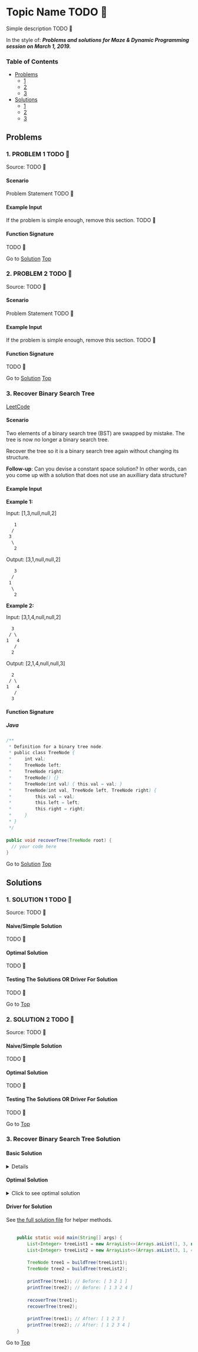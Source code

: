 <!-- Don't remove -->
<a name="top"/>

# Topic Name TODO :bug:

Simple description TODO :bug:

In the style of:
***Problems and solutions for Maze & Dynamic Programming session on March 1, 2019.***

### Table of Contents

* [Problems](#problems)
  * [1](#p1)
  * [2](#p2)
  * [3](#p3)
* [Solutions](#solutions)
  * [1](#s1)
  * [2](#s2)
  * [3](#s3)

<!-- Don't remove -->
<a name="problems"/>

## Problems

<a name="p1"/>

### 1. PROBLEM 1 TODO :bug:

Source: TODO :bug:

#### Scenario

Problem Statement TODO :bug:

#### Example Input

If the problem is simple enough, remove this section. TODO :bug:

#### Function Signature

TODO :bug:

<!-- Don't remove -->
Go to [Solution](#s1)   [Top](#top)

<!-- Don't remove -->
<a name="p2"/>

### 2. PROBLEM 2 TODO :bug:

Source: TODO :bug:

#### Scenario

Problem Statement TODO :bug:

#### Example Input

If the problem is simple enough, remove this section. TODO :bug:

#### Function Signature

TODO :bug:

<!-- Don't remove -->
Go to [Solution](#s2)   [Top](#top)

<!-- Don't remove -->
<a name="p3"/>

### 3. Recover Binary Search Tree

[LeetCode](https://leetcode.com/problems/recover-binary-search-tree/)

#### Scenario

Two elements of a binary search tree (BST) are swapped by mistake.
The tree is now no longer a binary search tree.

Recover the tree so it is a binary search tree again without changing its structure.

**Follow-up**: Can you devise a constant space solution? In other words, can you come up with a solution that does not use an auxilliary data structure?

#### Example Input

**Example 1:**


Input: [1,3,null,null,2]

```
   1
  /
 3
  \
   2
```

Output: [3,1,null,null,2]

```
   3
  /
 1
  \
   2
```

**Example 2:**

Input: [3,1,4,null,null,2]

```
  3
 / \
1   4
   /
  2
```

Output: [2,1,4,null,null,3]

```
  2
 / \
1   4
   /
  3
```

#### Function Signature

##### Java

```java
/**
 * Definition for a binary tree node.
 * public class TreeNode {
 *     int val;
 *     TreeNode left;
 *     TreeNode right;
 *     TreeNode() {}
 *     TreeNode(int val) { this.val = val; }
 *     TreeNode(int val, TreeNode left, TreeNode right) {
 *         this.val = val;
 *         this.left = left;
 *         this.right = right;
 *     }
 * }
 */

public void recoverTree(TreeNode root) {
  // your code here
}

```

<!-- Don't remove -->
Go to [Solution](#s3)   [Top](#top)

<!-- Don't remove -->
<a name="solutions"/>

## Solutions

<!-- Don't remove -->
<a name="s1"/>

### 1. SOLUTION 1 TODO :bug:

Source: TODO :bug:

#### Naive/Simple Solution

TODO :bug:

#### Optimal Solution

TODO :bug:

#### Testing The Solutions OR Driver For Solution

TODO :bug:

<!-- Don't remove -->
Go to [Top](#top)

<!-- Don't remove -->
<a name="s2"/>

### 2. SOLUTION 2 TODO :bug:

Source: TODO :bug:

#### Naive/Simple Solution

TODO :bug:

#### Optimal Solution

TODO :bug:

#### Testing The Solutions OR Driver For Solution

TODO :bug:

<!-- Don't remove -->
Go to [Top](#top)

<!-- Don't remove -->
<a name="s3"/>

### 3. Recover Binary Search Tree Solution

#### Basic Solution 

<details>
<summary>Click to see basic solution</summary>

##### Algorithm Overview

Recall the invariants of a binary search tree:

* **Structural property**: a BST is a binary search tree

* **Ordering propety**: For every node `X` in a BST:
  
  * the key in `X` is greater than every key in the node's LEFT subtree
  * the key in `X` is smaller than every key in the node's RIGHT subtree


Also recall that the inorder traversal of a binary search tree is sorted in ascending order. 

The key idea behind this problem is understanding which invariant would be violated if a pair of the nodes were swapped.
Additionally, you must also use the properties of the inorder traversal of a binary search tree to identify the nodes that you must fix.

1. Create an inorder traversal of the tree. This will be an almost sorted list.
2. Find two nodes in the almost sorted list that are not in sorted order.
3. Traverse the tree and fix the nodes that are not in sorted order.

##### Complexity Analysis

* ***Time Complexity***: `O(N)`

    * `O(N)` - Inorder traversal of a binary search tree
    * `O(N)` - Finding the swapped nodes (in the worst case)
    * `O(N)` - Fixing the swapped nodes

* ***Space Complexity***: `O(N)`

    * `O(N)` - Space occupied by the call stack during the recursive traversals of the binary tree. In the worst case, `O(N)` when the binary tree is a degenerate tree.
    * `O(N)` - Space used to store the inorder traversal


<details>
<summary>Click to see basic solution</summary>

```java
    // Recursive inorder traversal with O(n) space
    public static void inorderTraversal(TreeNode root, List<Integer> nodes) {
        if (root != null) {
            inorderTraversal(root.left, nodes);
            nodes.add(root.val);
            inorderTraversal(root.right, nodes);
        }
    }

    // Helper method that finds the first two values
    // that are not in ascending order
    public static int[] findSwappedValues(List<Integer> values) {
        int length = values.size();
        int first = -1;
        int second = -1;
        for (int i = 0; i < length - 1; i++) {
            if (values.get(i + 1) < values.get(i)) {
                if (first == -1) {
                    first = values.get(i);
                    second = values.get(i + 1);
                } else {
                    second = values.get(i + 1);
                    break;
                }
            }
        }
        return new int[]{first, second};
    }

    // Helper method that finds the nodes that have the given values
    // and swaps their values
    public static void fixSwaps(TreeNode root, int fixes, int first, int second) {
        if (root != null) {
            if (root.val == first || root.val == second) {
                if (root.val == first) {
                    root.val = second;
                } else {
                    root.val = first;
                }
                if (--fixes == 0) return;
            }
            fixSwaps(root.left, fixes, first, second);
            fixSwaps(root.right, fixes, first, second);
        }
    }

    public static void recoverTree(TreeNode root) {
        List<Integer> nodes = new ArrayList<>();
        inorderTraversal(root, nodes);
        int[] swapped = findSwappedValues(nodes);
        fixSwaps(root, 2, swapped[0], swapped[1]);
    }

```

</details>

</details>


#### Optimal Solution

<details>
<summary>Click to see optimal solution</summary>

##### Algorithm Overview

**Inorder Traversal + Swap Detection in One Pass**

Instead of building the inorder traversal list and traversing that list to find the swapped nodes, we can combine these steps to traverse the tree and find the swapped nodes in one pass.
While performing the inorder traversal, we can compare the previous node to the current node that we are visiting.
If we find a node that is not smaller than the previous node, the node must be a swapped node. 


**Morris Traversal** 

This answers the follow-up question: Can you solve this using `O(1)` space?

Normally, with inorder traversal, you traverse the left subtree, then you visit the current node, then you traverse the right subtree.

You normally must use recursion or a stack is used so:

* You know when the left subtree has been fully visited
* You can revisit the left subtree's parent node and traverse the right subtree

Morris traversal gets around this by setting a link between a node that has a left subtree and its ***inorder predecessor***.
The inorder predecessor is the node that occurs immediately before a node in an inorder traversal.
It also happens to be the last node that is visited when you're done traversing a node's left subtree.

We can take advantage of this property to always have a "portal" back to a parent node without needing to store nodes in a stack of some kind, whether it be the call stack or an stack that you create.

![Morris example 1](./images/del_pred.png)


**Finding Inorder Predecessor Pseudocode**

```
current = root
predecessor = null
while current exists
  # Take one step left
  predecessor = root.left
  while predecessor.right exists
    # Morris traversal modification:
    # Check if we have a link to the parent node
    if predecessor.right is root
      break
    # Otherwise, go as far right as possible
    predecessor = predecessor.right

```


![Morris example 2](./images/morris-example.PNG)

**Morris Traversal Pseudocode**
```
current = root
while current exists
  if current->left doesn't exist
    # If there is no left subtree, no need to look for predecessor
    visit(current)
    current = current.right
  else
    # Before visiting left subtree, find predecessor
    predecessor = findInorderPredecessor(current)
    if predecessor.right doesn't exist
      predecessor.right = current  # Link predecessor to parent node
      current = current.left       # Visit left subtree
    else
      predecessor.right = null    # Predecessor link already exists
      visit(current)
      current = current.right     # Visit right subtree (no more left subtree to visit)
```


See [this YouTube video](https://www.youtube.com/watch?v=wGXB9OWhPTg) for a more detailed step-by-step explanation of Morris inorder traversal.

Also see [this Google Slides presentation](https://docs.google.com/presentation/d/11GWAeUN0ckP7yjHrQkIB0WT9ZUhDBSa-WR0VsPU38fg/edit#slide=id.g61bfb572cf_0_214) to see another example of stepping through a binary tree with Morris inorder traversal.


##### Complexity Analysis

* ***Time Complexity***: `O(N)`

    * O(N) - Every node must be visited at least once during the traversal
    * O(N) - In the worst case, every node is visited again while searching for an inorder predecessor, in the case of a degenerate tree
  
* ***Space Complexity***: `O(1)`

    * No new data structures are created. Only pointers are used.


<details>
<summary>Click to see Morris traversal solution</summary>

```java

// Helper method for swapping the values of two nodes
public void swap(TreeNode a, TreeNode b) {
  int temp = a.val;
  a.val = b.val;
  b.val = temp;
}

public void recoverTree(TreeNode root) {
  TreeNode first = null;
  TreeNode second = null;
  TreeNode predecessor = null; // For Morris traversal
  TreeNode previous = null;    // For finding the swapped nodes

  while (root != null) {
    if (root.left != null) {
      // Find inorder predecessor of root
      predecessor = root.left;
      while (predecessor.right != null && predecessor.right != root) {
        predecessor = predecessor.right;
      }
      // If there is no link to the parent node
      // Create one, then visit the left subtree
      if (predecessor.right == null) {
        predecessor.right = root;
        root = root.left;
      } else {
        // Link already exists. We're done with the left subtree

        // Check to see if this node is swapped
        if (previous != null && root.val < previous.val) {
          second = root;
          if (first == null) first = previous;
        }
        previous = root;          // Save this node for swap comparison

        predecessor.right = null; // Break the existing link
        root = root.right;        // Go to the right subtree
      }
    } else {
      // No left subtree. No need to check for predecessors. Just go right.
      
      // Check to see if this node is swapped
      if (previous != null && root.val < previous.val) {
        second = root;
         if (first == null) first = previous;
      }
      previous = root;          // Save this node for swap comparison
      
      root = root.right; // Go to the right subtree
    }
  }
  // We are done traversing through the tree.
  // We can swap the nodes now.
  swap(first, second);
}

```

</details>

</details>


#### Driver for Solution

See [the full solution file](./recover_bst/java/Solution.java) for helper methods.

```java

    public static void main(String[] args) {
        List<Integer> treeList1 = new ArrayList<>(Arrays.asList(1, 3, null, null, 2));
        List<Integer> treeList2 = new ArrayList<>(Arrays.asList(3, 1, 4, null, null, 2));

        TreeNode tree1 = buildTree(treeList1);
        TreeNode tree2 = buildTree(treeList2);

        printTree(tree1); // Before: [ 3 2 1 ]
        printTree(tree2); // Before: [ 1 3 2 4 ]

        recoverTree(tree1);
        recoverTree(tree2);

        printTree(tree1); // After: [ 1 2 3 ]
        printTree(tree2); // After: [ 1 2 3 4 ]
    }

```


<!-- Don't remove -->
Go to [Top](#top)
